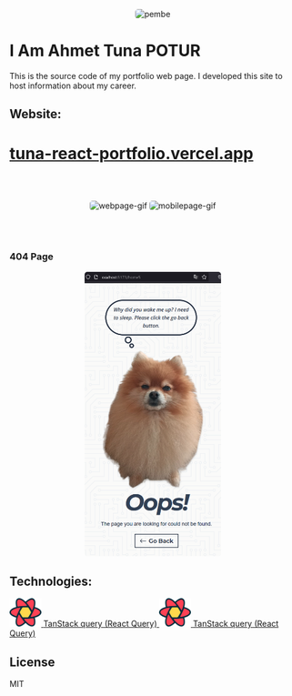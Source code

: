 <p align="center">
  <img alt="pembe" style="width:250px;border-radius: 5px;" src="https://media2.giphy.com/media/nFLW7PNGgN3lI68rdv/giphy.gif?cid=ecf05e47quolaqdqmgfpfyd6328k0j4l7dav3bjm04uqmha3&ep=v1_gifs_search&rid=giphy.gif&ct=g" />
</p>

# I Am Ahmet Tuna POTUR

This is the source code of my portfolio web page. I developed this site to host information about my career.

## Website:

# [tuna-react-portfolio.vercel.app](https://tuna-react-portfolio.vercel.app)

</br></br>

<p align="center">
<img alt="webpage-gif" style="width:auto;height:500px;border-radius: 5px;" src="https://github.com/tunapotur/react-portfolio/blob/main/public/WebPage.gif"></img>
<img alt="mobilepage-gif" style="width:auto;height:500px;border-radius: 5px;" src="https://github.com/tunapotur/react-portfolio/blob/main/public/MobilPage.gif"></img>
</p>

</br></br>

### 404 Page

<p align="center">
<img alt="404" style="width:auto;height:500px;border-radius: 5px;" src="https://github.com/tunapotur/react-portfolio/blob/main/public/404.png"></img>
</p>

## Technologies:

<a href="https://github.com/TanStack/query">
<img alt="react-query" style="width:auto;height:50px;text-align: center;"  src="https://github.com/tunapotur/react-portfolio/blob/main/public/react-query-seeklogo.com.svg"></img>
<span>TanStack query (React Query)</span>
</a>
<a href="https://github.com/TanStack/query">
<img alt="react-query" style="width:auto;height:50px;text-align: center;"  src="https://github.com/tunapotur/react-portfolio/blob/main/public/react-query-seeklogo.com.svg"></img>
<span>TanStack query (React Query)</span>
</a>

## License

MIT
